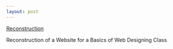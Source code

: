 ```yaml
---
layout: post
---
```


[Reconstruction](https://www.flickr.com/photos/130873597@N06/16383776771/in/photostream/)

Reconstruction of a Website for a Basics of Web Designing Class
